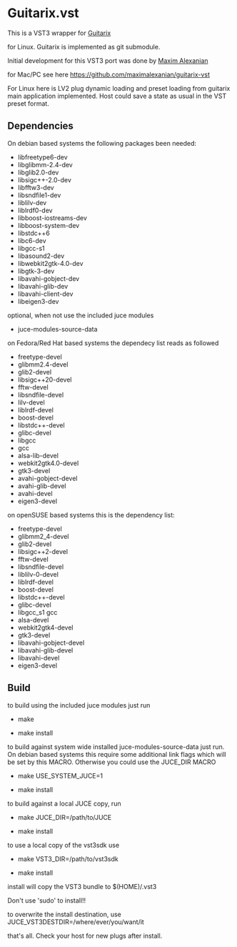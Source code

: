 # Guitarix.vst

This is a VST3 wrapper for [Guitarix](https://github.com/brummer10/guitarix)

for Linux. Guitarix is implemented as git submodule.

Initial development for this VST3 port was done by [Maxim Alexanian](https://www.musiclab.com/)

for Mac/PC see here <https://github.com/maximalexanian/guitarix-vst>

For Linux here is LV2 plug dynamic loading and preset loading from guitarix main application implemented.
Host could save a state as usual in the VST preset format.

## Dependencies

On debian based systems the following packages been needed:

- libfreetype6-dev
- libglibmm-2.4-dev
- libglib2.0-dev
- libsigc++-2.0-dev
- libfftw3-dev
- libsndfile1-dev
- liblilv-dev
- liblrdf0-dev
- libboost-iostreams-dev
- libboost-system-dev
- libstdc++6
- libc6-dev
- libgcc-s1
- libasound2-dev
- libwebkit2gtk-4.0-dev
- libgtk-3-dev
- libavahi-gobject-dev
- libavahi-glib-dev
- libavahi-client-dev
- libeigen3-dev

optional, when not use the included juce modules

- juce-modules-source-data

on Fedora/Red Hat based systems the dependecy list reads as followed

- freetype-devel
- glibmm2.4-devel
- glib2-devel
- libsigc++20-devel
- fftw-devel
- libsndfile-devel
- lilv-devel
- liblrdf-devel
- boost-devel
- libstdc++-devel
- glibc-devel
- libgcc
- gcc
- alsa-lib-devel
- webkit2gtk4.0-devel
- gtk3-devel
- avahi-gobject-devel
- avahi-glib-devel
- avahi-devel
- eigen3-devel

on openSUSE based systems this is the dependency list:

- freetype-devel
- glibmm2_4-devel
- glib2-devel
- libsigc++2-devel
- fftw-devel
- libsndfile-devel
- liblilv-0-devel
- liblrdf-devel
- boost-devel
- libstdc++-devel
- glibc-devel
- libgcc_s1 gcc
- alsa-devel
- webkit2gtk4-devel
- gtk3-devel
- libavahi-gobject-devel
- libavahi-glib-devel
- libavahi-devel
- eigen3-devel


## Build

to build using the included juce modules just run

- make

- make install

to build against system wide installed juce-modules-source-data
just run. On debian based systems this require some additional link flags
which will be set by this MACRO. Otherwise you could use the JUCE_DIR MACRO

- make USE_SYSTEM_JUCE=1

- make install

to build against a local JUCE copy, run

- make JUCE_DIR=/path/to/JUCE

- make install

to use a local copy of the vst3sdk use

- make VST3_DIR=/path/to/vst3sdk

- make install

install will copy the VST3 bundle to $(HOME)/.vst3 

Don't use 'sudo' to install!!

to overwrite the install destination, use JUCE_VST3DESTDIR=/where/ever/you/want/it

that's all.
Check your host for new plugs after install.
